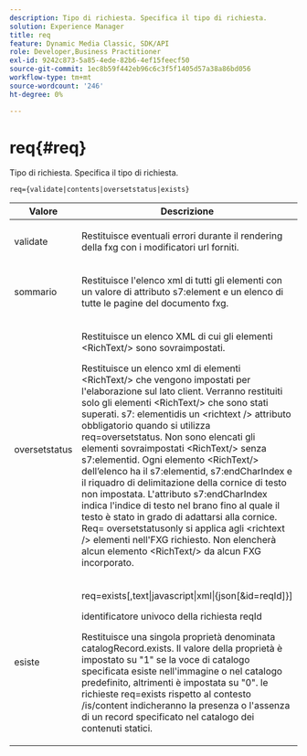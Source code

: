 ```yaml
---
description: Tipo di richiesta. Specifica il tipo di richiesta.
solution: Experience Manager
title: req
feature: Dynamic Media Classic, SDK/API
role: Developer,Business Practitioner
exl-id: 9242c873-5a85-4ede-82b6-4ef15feecf50
source-git-commit: 1ec8b59f442eb96c6c3f5f1405d57a38a86bd056
workflow-type: tm+mt
source-wordcount: '246'
ht-degree: 0%

---
```


# req{#req}

Tipo di richiesta. Specifica il tipo di richiesta.

`req={validate|contents|oversetstatus|exists}`

<table id="table_F39239E5244746DB9F253BB0D5E85D54"> 
 <thead> 
  <tr> 
   <th colname="col1" class="entry"> Valore </th> 
   <th colname="col2" class="entry"> Descrizione </th> 
  </tr> 
 </thead>
 <tbody> 
  <tr> 
   <td colname="col1"> <p> <span class="codeph"> validate</span> </p> </td> 
   <td colname="col2"> <p> Restituisce eventuali errori durante il rendering della fxg con i modificatori url forniti. </p> </td> 
  </tr> 
  <tr> 
   <td colname="col1"> <p> <span class="codeph"> sommario</span> </p> </td> 
   <td colname="col2"> <p> Restituisce l'elenco xml di tutti gli elementi con un valore di attributo <span class="codeph"> s7:element</span> e un elenco di tutte le pagine del documento fxg. </p> </td> 
  </tr> 
  <tr> 
   <td colname="col1"> <p> <span class="codeph"> oversetstatus</span> </p> </td> 
   <td colname="col2"> <p>Restituisce un elenco XML di cui gli elementi <span class="codeph"> &lt;RichText/&gt;</span> sono sovraimpostati. </p> <p>Restituisce un elenco xml di elementi <span class="+ topic/ph pr-d/codeph codeph"> &lt;RichText/&gt;</span> che vengono impostati per l'elaborazione sul lato client. Verranno restituiti solo gli elementi <span class="+ topic/ph pr-d/codeph codeph"> &lt;RichText/&gt;</span> che sono stati superati. <span class="+ topic/ph pr-d/codeph codeph"> s7:</span> elementidis un  <span class="+ topic/ph pr-d/codeph codeph"> &lt;richtext /&gt;</span> attributo obbligatorio quando si utilizza  <span class="+ topic/ph pr-d/codeph codeph"> req=oversetstatus</span>. Non sono elencati gli elementi sovraimpostati <span class="+ topic/ph pr-d/codeph codeph"> &lt;RichText/&gt;</span> senza <span class="+ topic/ph pr-d/codeph codeph"> s7:elementid</span>. Ogni elemento <span class="+ topic/ph pr-d/codeph codeph"> &lt;RichText/&gt;</span> dell’elenco ha il <span class="+ topic/ph pr-d/codeph codeph"> s7:elementid</span>, <span class="+ topic/ph pr-d/codeph codeph"> s7:endCharIndex</span> e il riquadro di delimitazione della cornice di testo non impostata. L'attributo <span class="+ topic/ph pr-d/codeph codeph"> s7:endCharIndex</span> indica l'indice di testo nel brano fino al quale il testo è stato in grado di adattarsi alla cornice. <span class="+ topic/ph pr-d/codeph codeph"> Req=</span> oversetstatusonly si applica agli  <span class="+ topic/ph pr-d/codeph codeph"> &lt;richtext /&gt;</span> elementi nell'FXG richiesto. Non elencherà alcun elemento <span class="+ topic/ph pr-d/codeph codeph"> &lt;RichText/&gt;</span> da alcun FXG incorporato. </p> </td> 
  </tr> 
  <tr> 
   <td colname="col1"> <p> <span class="codeph"> esiste</span> </p> </td> 
   <td colname="col2"> <p> <span class="codeph"> req=exists[,text|javascript|xml|{json[&amp;id=reqId]}]</span> </p> <p>identificatore univoco della richiesta reqId </p> <p>Restituisce una singola proprietà denominata catalogRecord.exists. Il valore della proprietà è impostato su "1" se la voce di catalogo specificata esiste nell'immagine o nel catalogo predefinito, altrimenti è impostata su "0". le richieste req=exists rispetto al contesto /is/content indicheranno la presenza o l'assenza di un record specificato nel catalogo dei contenuti statici. </p> </td> 
  </tr> 
 </tbody> 
</table>
